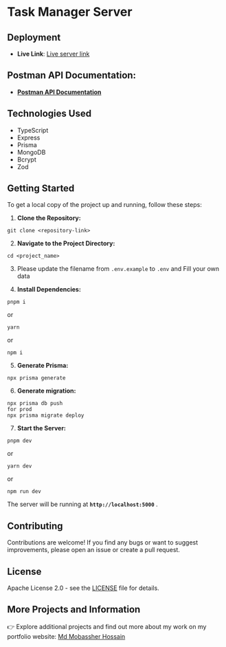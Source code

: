 # Task Manager Server

## Deployment

- **Live Link**: [Live server link](https://task-management-server-eight-khaki.vercel.app)

## Postman API Documentation:

- **[Postman API Documentation]()**

## Technologies Used

- TypeScript
- Express
- Prisma
- MongoDB
- Bcrypt
- Zod

## Getting Started

To get a local copy of the project up and running, follow these steps:

1. **Clone the Repository:**

```shell
git clone <repository-link>
```

2. **Navigate to the Project Directory:**

```shell
cd <project_name>
```

3. Please update the filename from `.env.example` to `.env` and Fill your own data

4. **Install Dependencies:**

```shell
pnpm i
```

or

```shell
yarn
```

or

```shell
npm i
```

5. **Generate Prisma:**

```shell
npx prisma generate
```

6. **Generate migration:**

```shell
npx prisma db push
for prod
npx prisma migrate deploy
```

7. **Start the Server:**

```shell
pnpm dev
```

or

```shell
yarn dev
```

or

```shell
npm run dev
```

The server will be running at **`http://localhost:5000`** .

## Contributing

Contributions are welcome! If you find any bugs or want to suggest improvements, please open an issue or create a pull request.

## License

Apache License 2.0 - see the [LICENSE](LICENSE) file for details.

## More Projects and Information

👉 Explore additional projects and find out more about my work on my portfolio website: [Md Mobassher Hossain](https://mobassher.vercel.app)
